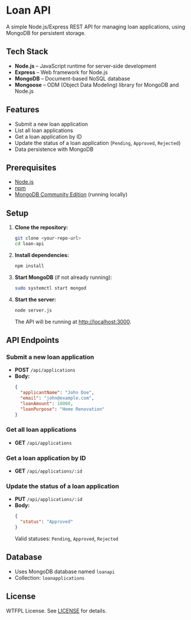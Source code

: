 # Loan API

A simple Node.js/Express REST API for managing loan applications, using MongoDB for persistent storage.

## Tech Stack

- **Node.js** – JavaScript runtime for server-side development
- **Express** – Web framework for Node.js
- **MongoDB** – Document-based NoSQL database
- **Mongoose** – ODM (Object Data Modeling) library for MongoDB and Node.js

## Features

- Submit a new loan application
- List all loan applications
- Get a loan application by ID
- Update the status of a loan application (`Pending`, `Approved`, `Rejected`)
- Data persistence with MongoDB

## Prerequisites

- [Node.js](https://nodejs.org/)
- [npm](https://www.npmjs.com/)
- [MongoDB Community Edition](https://www.mongodb.com/try/download/community) (running locally)

## Setup

1. **Clone the repository:**
   ```sh
   git clone <your-repo-url>
   cd loan-api
   ```

2. **Install dependencies:**
   ```sh
   npm install
   ```

3. **Start MongoDB** (if not already running):
   ```sh
   sudo systemctl start mongod
   ```

4. **Start the server:**
   ```sh
   node server.js
   ```
   The API will be running at [http://localhost:3000](http://localhost:3000).

## API Endpoints

### Submit a new loan application

- **POST** `/api/applications`
- **Body:**
  ```json
  {
    "applicantName": "John Doe",
    "email": "john@example.com",
    "loanAmount": 10000,
    "loanPurpose": "Home Renovation"
  }
  ```

### Get all loan applications

- **GET** `/api/applications`

### Get a loan application by ID

- **GET** `/api/applications/:id`

### Update the status of a loan application

- **PUT** `/api/applications/:id`
- **Body:**
  ```json
  {
    "status": "Approved"
  }
  ```
  Valid statuses: `Pending`, `Approved`, `Rejected`

## Database

- Uses MongoDB database named `loanapi`
- Collection: `loanapplications`

## License

WTFPL License. See [LICENSE](LICENSE) for details.